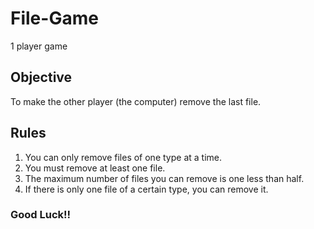 # File-Game
1 player game

## Objective

To make the other player (the computer) remove the last file.

## Rules

1. You can only remove files of one type at a time.
2. You must remove at least one file.
3. The maximum number of files you can remove is one less than half.
4. If there is only one file of a certain type, you can remove it.

### Good Luck!!
